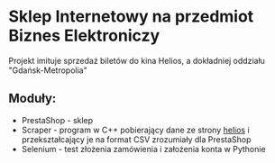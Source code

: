 # Sklep Internetowy na przedmiot Biznes Elektroniczy

Projekt imituje sprzedaż biletów do kina Helios, a dokładniej oddziału "Gdańsk-Metropolia"

## Moduły:
- PrestaShop - sklep
- Scraper - program w C++ pobierający dane ze strony [helios](https://www.helios.pl/49,Gdansk/Repertuar/index/dzien/0/kino/49)
i przekształcający je na format CSV zrozumiały dla PrestaShop
- Selenium - test złożenia zamówienia i założenia konta w Pythonie